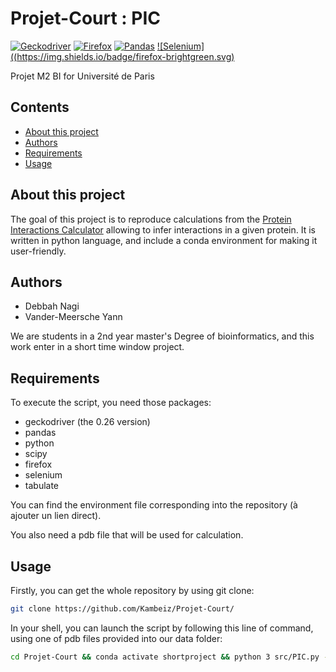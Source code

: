 # Projet-Court : PIC
[![Geckodriver](https://img.shields.io/badge/snakemake-=0.26.0-brightgreen.svg)](https://github.com/mozilla/geckodriver/releases)
[![Firefox](https://img.shields.io/badge/firefox-brightgreen.svg)](https://www.mozilla.org/en-US/)
[![Pandas](https://img.shields.io/badge/firefox-brightgreen.svg)](https://pandas.pydata.org/)
[![Selenium]((https://img.shields.io/badge/firefox-brightgreen.svg)](https://selenium-python.readthedocs.io/)



Projet M2 BI for Université de Paris 

## Contents 

  * [About this project](#about-this-project)
  * [Authors](#authors)
  * [Requirements](#requirements)
  * [Usage](#usage)

## About this project

The goal of this project is to reproduce calculations from the [Protein Interactions Calculator](http://pic.mbu.iisc.ernet.in/job.html) allowing to infer interactions in a given protein. It is written in python language, and include a conda environment for making it user-friendly. 

## Authors

  * Debbah Nagi
  * Vander-Meersche Yann 

We are students in a 2nd year master's Degree of bioinformatics, and this work enter in a short time window project. 

## Requirements

To execute the script, you need those packages:
  - geckodriver (the 0.26 version)
  - pandas
  - python
  - scipy
  - firefox
  - selenium
  - tabulate

You can find the environment file corresponding into the repository (à ajouter un lien direct). 

You also need a pdb file that will be used for calculation. 

## Usage 

Firstly, you can get the whole repository by using git clone:

```bash
git clone https://github.com/Kambeiz/Projet-Court/
```

In your shell, you can launch the script by following this line of command, using one of pdb files provided into our data folder: 

```bash
cd Projet-Court && conda activate shortproject && python 3 src/PIC.py -p data/1BTA.pdb && conda deactivate
```

